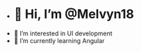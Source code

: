 - <h1>👋 Hi, I’m @Melvyn18</h1>
- 👀 I’m interested in UI development
- 🌱 I’m currently learning Angular


<!---
Melvyn18/Melvyn18 is a ✨ special ✨ repository because its `README.md` (this file) appears on your GitHub profile.
You can click the Preview link to take a look at your changes.
--->
